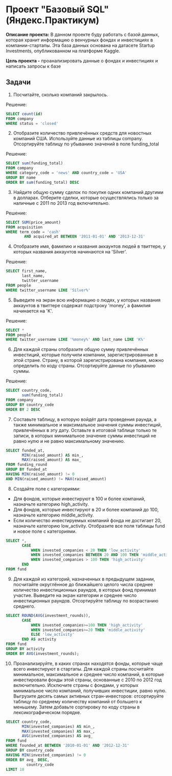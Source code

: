 # Проект "Базовый SQL" (Яндекс.Практикум)

**Описание проекта:**
В данном проекте буду работать с базой данных, которая хранит информацию о венчурных фондах и инвестициях в компании-стартапы. Эта база данных основана на датасете Startup Investments, опубликованном на платформе Kaggle. 

**Цель проекта -** проанализировать данные о фондах и инвестициях и написать запросы к базе



## Задачи

1. Посчитайте, сколько компаний закрылось.</summary>

Решение:

```sql
SELECT count(id)
FROM company
WHERE status = 'closed'
```  

2. Отобразите количество привлечённых средств для новостных компаний США. Используйте данные из таблицы company. Отсортируйте таблицу по убыванию значений в поле funding_total

Решение:

```sql
SELECT sum(funding_total) 
FROM company
WHERE category_code = 'news' AND country_code = 'USA'
GROUP BY name
ORDER BY sum(funding_total) DESC
```  

3. Найдите общую сумму сделок по покупке одних компаний другими в долларах. Отберите сделки, которые осуществлялись только за наличные с 2011 по 2013 год включительно.</summary>


Решение:

```sql
SELECT SUM(price_amount)
FROM acquisition
WHERE term_code = 'cash'
        AND acquired_at BETWEEN '2011-01-01' AND '2013-12-31'
```  

4. Отобразите имя, фамилию и названия аккаунтов людей в твиттере, у которых названия аккаунтов начинаются на 'Silver'.

Решение:

```sql
SELECT first_name,
       last_name,
       twitter_username
FROM people
WHERE twitter_username LIKE 'Silver%'
``` 

5. Выведите на экран всю информацию о людях, у которых названия аккаунтов в твиттере содержат подстроку 'money', а фамилия начинается на 'K'.

Решение:

```sql
SELECT *
FROM people
WHERE twitter_username LIKE '%money%' AND last_name LIKE 'K%'
``` 

6. Для каждой страны отобразите общую сумму привлечённых инвестиций, которые получили компании, зарегистрированные в этой стране. Страну, в которой зарегистрирована компания, можно определить по коду страны. Отсортируйте данные по убыванию суммы.

Решение:

```sql
SELECT country_code,
       sum(funding_total)
FROM company
GROUP BY country_code
ORDER BY 2 DESC
``` 

7. Составьте таблицу, в которую войдёт дата проведения раунда, а также минимальное и максимальное значения суммы инвестиций, привлечённых в эту дату.
Оставьте в итоговой таблице только те записи, в которых минимальное значение суммы инвестиций не равно нулю и не равно максимальному значению.

```sql
SELECT funded_at,
       MIN(raised_amount) AS min_,
       MAX(raised_amount) AS max_
FROM funding_round
GROUP BY funded_at
HAVING MIN(raised_amount) != 0
AND MIN(raised_amount) != MAX(raised_amount)
```


8. Создайте поле с категориями:
 - Для фондов, которые инвестируют в 100 и более компаний, назначьте категорию high_activity.
 - Для фондов, которые инвестируют в 20 и более компаний до 100, назначьте категорию middle_activity.
 - Если количество инвестируемых компаний фонда не достигает 20, назначьте категорию low_activity.
Отобразите все поля таблицы fund и новое поле с категориями.

```sql
SELECT *,
       CASE
           WHEN invested_companies < 20 THEN 'low_activity'
           WHEN invested_companies BETWEEN 20 AND 100 THEN 'middle_activity'
           WHEN invested_companies > 100 THEN 'high_activity'
       END
FROM fund
```

9. Для каждой из категорий, назначенных в предыдущем задании, посчитайте округлённое до ближайшего целого числа среднее количество инвестиционных раундов, в которых фонд принимал участие. Выведите на экран категории и среднее число инвестиционных раундов. Отсортируйте таблицу по возрастанию среднего.

```sql
SELECT ROUND(AVG(investment_rounds)),
       CASE
           WHEN invested_companies>=100 THEN 'high_activity'
           WHEN invested_companies>=20 THEN 'middle_activity'
           ELSE 'low_activity'
       END AS activity
FROM fund
GROUP BY activity
ORDER BY AVG(investment_rounds);
```

10. Проанализируйте, в каких странах находятся фонды, которые чаще всего инвестируют в стартапы. 
Для каждой страны посчитайте минимальное, максимальное и среднее число компаний, в которые инвестировали фонды этой страны, основанные с 2010 по 2012 год включительно. Исключите страны с фондами, у которых минимальное число компаний, получивших инвестиции, равно нулю. 
Выгрузите десять самых активных стран-инвесторов: отсортируйте таблицу по среднему количеству компаний от большего к меньшему. Затем добавьте сортировку по коду страны в лексикографическом порядке.

```sql
SELECT country_code,
       MIN(invested_companies) AS min_,
       MAX(invested_companies) AS max_,
       AVG(invested_companies) AS avg_
FROM fund
WHERE founded_at BETWEEN '2010-01-01' AND '2012-12-31'
GROUP BY country_code
HAVING MIN(invested_companies) != 0
ORDER BY avg_ DESC,
         country_code
LIMIT 10
```
